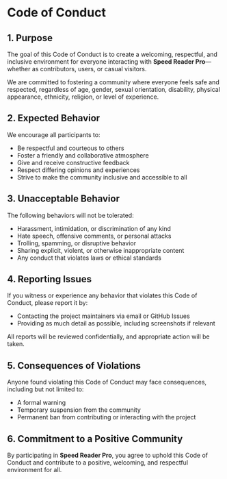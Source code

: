 # Code of Conduct

## 1. Purpose
The goal of this Code of Conduct is to create a welcoming, respectful, and inclusive environment for everyone interacting with **Speed Reader Pro**—whether as contributors, users, or casual visitors.

We are committed to fostering a community where everyone feels safe and respected, regardless of age, gender, sexual orientation, disability, physical appearance, ethnicity, religion, or level of experience.

## 2. Expected Behavior
We encourage all participants to:

- Be respectful and courteous to others
- Foster a friendly and collaborative atmosphere
- Give and receive constructive feedback
- Respect differing opinions and experiences
- Strive to make the community inclusive and accessible to all

## 3. Unacceptable Behavior
The following behaviors will not be tolerated:

- Harassment, intimidation, or discrimination of any kind
- Hate speech, offensive comments, or personal attacks
- Trolling, spamming, or disruptive behavior
- Sharing explicit, violent, or otherwise inappropriate content
- Any conduct that violates laws or ethical standards

## 4. Reporting Issues
If you witness or experience any behavior that violates this Code of Conduct, please report it by:

- Contacting the project maintainers via email or GitHub Issues
- Providing as much detail as possible, including screenshots if relevant

All reports will be reviewed confidentially, and appropriate action will be taken.

## 5. Consequences of Violations
Anyone found violating this Code of Conduct may face consequences, including but not limited to:

- A formal warning
- Temporary suspension from the community
- Permanent ban from contributing or interacting with the project

## 6. Commitment to a Positive Community
By participating in **Speed Reader Pro**, you agree to uphold this Code of Conduct and contribute to a positive, welcoming, and respectful environment for all.
